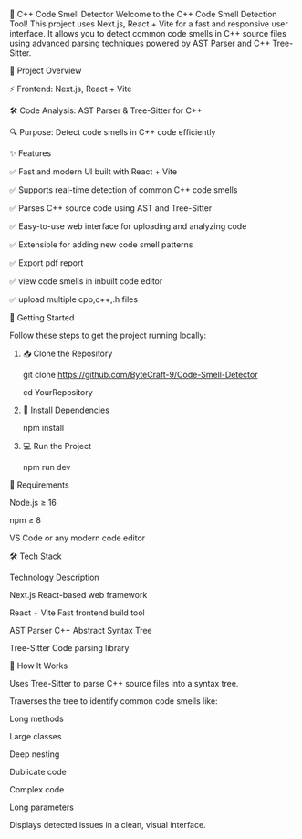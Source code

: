 🚀 C++ Code Smell Detector
Welcome to the C++ Code Smell Detection Tool!
This project uses Next.js, React + Vite for a fast and responsive user interface. It allows you to detect common code smells in C++ source files using advanced parsing techniques powered by AST Parser and C++ Tree-Sitter.

📂 Project Overview

⚡ Frontend: Next.js, React + Vite

🛠️ Code Analysis: AST Parser & Tree-Sitter for C++

🔍 Purpose: Detect code smells in C++ code efficiently

✨ Features

✅ Fast and modern UI built with React + Vite

✅ Supports real-time detection of common C++ code smells

✅ Parses C++ source code using AST and Tree-Sitter

✅ Easy-to-use web interface for uploading and analyzing code

✅ Extensible for adding new code smell patterns

✅ Export pdf report

✅ view code smells in inbuilt code editor

✅ upload multiple cpp,c++,.h files

🚀 Getting Started

Follow these steps to get the project running locally:

1. 📥 Clone the Repository

     git clone https://github.com/ByteCraft-9/Code-Smell-Detector
   
     cd YourRepository
3. 🧩 Install Dependencies
   
   npm install
   
5. 💻 Run the Project
   
   npm run dev

📌 Requirements

  Node.js ≥ 16
  
  npm ≥ 8
  
  VS Code or any modern code editor

🛠️ Tech Stack

Technology	Description

Next.js	React-based web framework

React + Vite	Fast frontend build tool

AST Parser	C++ Abstract Syntax Tree

Tree-Sitter	Code parsing library

🧩 How It Works

Uses Tree-Sitter to parse C++ source files into a syntax tree.

Traverses the tree to identify common code smells like:

Long methods

Large classes

Deep nesting

Dublicate code

Complex code

Long parameters

Displays detected issues in a clean, visual interface.
